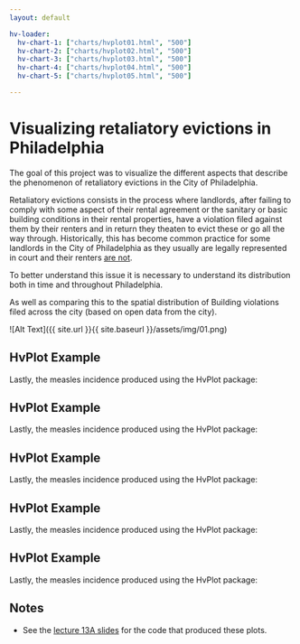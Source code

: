 ```yaml
---
layout: default

hv-loader:
  hv-chart-1: ["charts/hvplot01.html", "500"]
  hv-chart-2: ["charts/hvplot02.html", "500"]
  hv-chart-3: ["charts/hvplot03.html", "500"]
  hv-chart-4: ["charts/hvplot04.html", "500"]
  hv-chart-5: ["charts/hvplot05.html", "500"]

---
```


# Visualizing retaliatory evictions in Philadelphia

The goal of this project was to visualize the different aspects that describe the phenomenon of retaliatory evictions in the City of Philadelphia.

Retaliatory evictions consists in the process where landlords, after failing to comply with some aspect of their rental agreement or the sanitary or basic building conditions in their rental properties, have a violation filed against them by their renters and in return they theaten to evict these or go all the way through. Historically, this has become common practice for some landlords in the City of Philadelphia as they usually are legally represented in court and their renters [are not](https://whyy.org/articles/philadelphia-renters-dealing-with-major-issues-forced-to-lie-down-and-take-it-or-risk-eviction/).

To better understand this issue it is necessary to understand its distribution both in time and throughout Philadelphia.

<div id="hv-chart-1"></div>

As well as comparing this to the spatial distribution of Building violations filed across the city (based on open data from the city).

![Alt Text]({{ site.url }}{{ site.baseurl }}/assets/img/01.png)


## HvPlot Example

Lastly, the measles incidence produced using the HvPlot package:




## HvPlot Example

Lastly, the measles incidence produced using the HvPlot package:

<div id="hv-chart-2"></div>


## HvPlot Example

Lastly, the measles incidence produced using the HvPlot package:

<div id="hv-chart-3"></div>


## HvPlot Example

Lastly, the measles incidence produced using the HvPlot package:

<div id="hv-chart-4"></div>


## HvPlot Example

Lastly, the measles incidence produced using the HvPlot package:

<div id="hv-chart-5"></div>


## Notes

- See the [lecture 13A slides](https://musa-550-fall-2021.github.io/slideslecture-13A.html) for the code that produced these plots.
